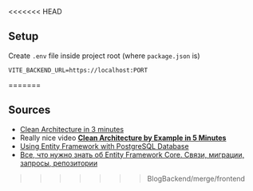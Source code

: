 <<<<<<< HEAD
## Setup

Create `.env` file inside project root (where `package.json` is)

```env
VITE_BACKEND_URL=https://localhost:PORT
```

=======
## Sources

- [Clean Architecture in 3 minutes](https://www.youtube.com/watch?v=MBlHCJtQa9k)
- Really nice video **[Clean Architecture by Example in 5 Minutes](https://www.youtube.com/watch?v=xuFpizWxDs0)**
- [Using Entity Framework with PostgreSQL Database](https://dev.to/hbolajraf/c-using-entity-framework-with-postgresql-database-41dg)
- [Все, что нужно знать об Entity Framework Core. Связи, миграции, запросы, репозитории
](https://www.youtube.com/watch?v=gRQbFRDjS_U)
>>>>>>> BlogBackend/merge/frontend
